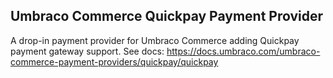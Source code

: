## Umbraco Commerce Quickpay Payment Provider

A drop-in payment provider for Umbraco Commerce adding Quickpay payment gateway support.
See docs: https://docs.umbraco.com/umbraco-commerce-payment-providers/quickpay/quickpay